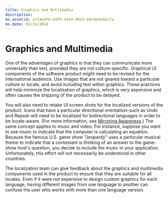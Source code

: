```yaml
---
title: Graphics and Multimedia
description: 
ms.assetid: ac54e47b-d4f9-434d-94e3-68c9e5e4bcfa
ms.date: 03/16/2016
---
```



# Graphics and Multimedia

One of the advantages of graphics is that they can communicate more universally than text, provided they are not culture-specific. Graphical UI components of the software product might need to be revised for the international audience. Use images that are not geared toward a particular culture or locale, and avoid including text within graphics. These practices will help minimize the localization of graphics, which is very expensive and often causes the shipping of the product to be delayed.

You will also need to retake UI screen shots for the localized versions of the product. Icons that have a particular directional orientation-such as Undo and Repeat-will need to be localized for bidirectional languages in order to be locale-aware. (For more information, see [Mirroring Awareness](../localizability/mirroring-awareness.md).) The same concept applies to music and video. For instance, suppose you want to use music to indicate that the computer is calculating an equation. Because the famous U.S. game show "Jeopardy" uses a particular musical theme to indicate that a contestant is thinking of an answer to the game-show host's question, you decide to include the music in your application. Unfortunately, this effort will not necessarily be understood in other countries.

The localization team can give feedback about the graphics and multimedia components used in the product to ensure that they are suitable for all locales. Even if it were not expensive to design custom graphics for each language, having different images from one language to another can confuse the user who works with more than one language version.


